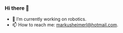 ### Hi there 👋

<!--
**markusheimerl/markusheimerl** is a ✨ _special_ ✨ repository because its `README.md` (this file) appears on your GitHub profile.

Here are some ideas to get you started:
-->
- 🔭 I’m currently working on robotics.
- 📫 How to reach me: markusheimerl@hotmail.com.
<!--- 🌱 I’m currently learning hardware design and control modeling.
- 👯 I’m looking to collaborate on ratisbon robotics.
- 🤔 I’m looking for help with gathering funding.
- 💬 Ask me about hardware.
- ⚡ Fun fact: I know quite a bit about biology.-->

